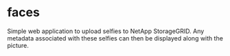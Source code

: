 # faces

Simple web application to upload selfies to NetApp StorageGRID. Any metadata associated with these selfies can then be displayed along with the picture.